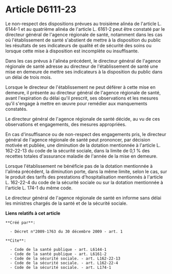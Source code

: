 # Article D6111-23

Le non-respect des dispositions prévues au troisième alinéa de l'article L. 6144-1 et au quatrième alinéa de l'article L.
6161-2 peut être constaté par le directeur général de l'agence régionale de santé, notamment dans les cas où l'établissement
de santé s'abstient de mettre à la disposition du public les résultats de ses indicateurs de qualité et de sécurité des soins
ou lorsque cette mise à disposition est incomplète ou insuffisante. 

Dans les cas prévus à l'alinéa précédent, le directeur général de l'agence régionale de santé adresse au directeur de
l'établissement de santé une mise en demeure de mettre ses indicateurs à la disposition du public dans un délai de trois
mois. 

Lorsque le directeur de l'établissement ne peut déférer à cette mise en demeure, il présente au directeur général de l'agence
régionale de santé, avant l'expiration du délai qu'il prescrit, ses observations et les mesures qu'il s'engage à mettre en
œuvre pour remédier aux manquements constatés. 

Le directeur général de l'agence régionale de santé décide, au vu de ces observations et engagements, des mesures
appropriées. 

En cas d'insuffisance ou de non-respect des engagements pris, le directeur général de l'agence régionale de santé peut
prononcer, par décision motivée et publiée, une diminution de la dotation mentionnée à l'article L. 162-22-13 du code de la
sécurité sociale, dans la limite de 0,1 % des recettes totales d'assurance maladie de l'année de la mise en demeure. 

Lorsque l'établissement ne bénéficie pas de la dotation mentionnée à l'alinéa précédent, la diminution porte, dans la même
limite, selon le cas, sur le produit des tarifs des prestations d'hospitalisation mentionnés à l'article L. 162-22-4 du code
de la sécurité sociale ou sur la dotation mentionnée à l'article L. 174-1 du même code. 

Le directeur général de l'agence régionale de santé en informe sans délai les ministres chargés de la santé et de la sécurité
sociale.

**Liens relatifs à cet article**

	**Créé par**:

	  - Décret n°2009-1763 du 30 décembre 2009 - art. 1

	**Cite**:

	  - Code de la santé publique - art. L6144-1
	  - Code de la santé publique - art. L6161-2
	  - Code de la sécurité sociale. - art. L162-22-13
	  - Code de la sécurité sociale. - art. L162-22-4
	  - Code de la sécurité sociale. - art. L174-1
